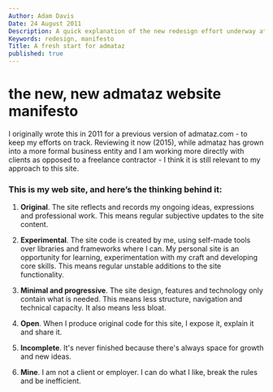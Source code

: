 ```yaml
---
Author: Adam Davis  
Date: 24 August 2011  
Description: A quick explanation of the new redesign effort underway at admataz.com  
Keywords: redesign, manifesto  
Title: A fresh start for admataz 
published: true
---
```


# the new, new admataz website manifesto

I originally wrote this in 2011 for a previous version of admataz.com - to keep my efforts on track. Reviewing it now (2015), while admataz has grown into a more formal business entity and I am working more directly with clients as opposed to a freelance contractor -   I think it is still relevant to my approach to this site. 


### This is my web site, and here’s the thinking behind it:

1. **Original**. The site reflects and records my ongoing ideas, expressions and professional work. This means regular subjective updates to the site content.

1. **Experimental**. The site code is created by me, using self-made tools over libraries and frameworks where I can. My personal site is an opportunity for learning, experimentation with my craft and developing core skills. This means regular unstable additions to the site functionality. 

1. **Minimal and progressive**. The site design, features and technology only contain what is needed. This means less structure, navigation and technical capacity. It also means less bloat. 

1. **Open**. When I produce original code for this site, I expose it, explain it and share it. 

1. **Incomplete**. It's never finished because there's always space for growth and new ideas.

1. **Mine**. I am not a client or employer. I can do what I like, break the rules and be inefficient. 